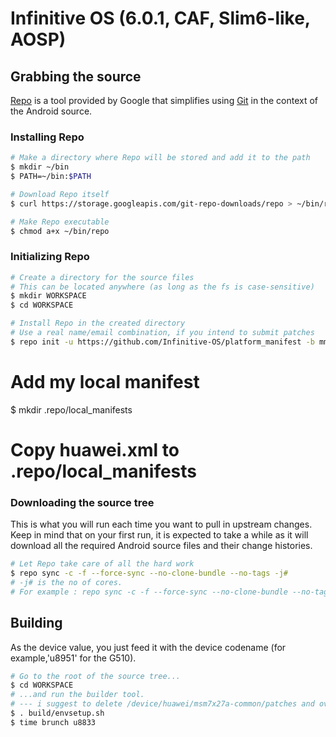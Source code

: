 # Infinitive OS (6.0.1, CAF, Slim6-like, AOSP) #

## Grabbing the source ##

[Repo](http://source.android.com/source/developing.html) is a tool provided by Google that simplifies using [Git](http://git-scm.com/book) in the context of the Android source.

### Installing Repo ###

```bash
# Make a directory where Repo will be stored and add it to the path
$ mkdir ~/bin
$ PATH=~/bin:$PATH

# Download Repo itself
$ curl https://storage.googleapis.com/git-repo-downloads/repo > ~/bin/repo

# Make Repo executable
$ chmod a+x ~/bin/repo
```

### Initializing Repo ###

```bash
# Create a directory for the source files
# This can be located anywhere (as long as the fs is case-sensitive)
$ mkdir WORKSPACE
$ cd WORKSPACE

# Install Repo in the created directory
# Use a real name/email combination, if you intend to submit patches
$ repo init -u https://github.com/Infinitive-OS/platform_manifest -b mm6.0
```
# Add my local manifest
$ mkdir .repo/local_manifests
# Copy huawei.xml to .repo/local_manifests
### Downloading the source tree ###

This is what you will run each time you want to pull in upstream changes. Keep in mind that on your
first run, it is expected to take a while as it will download all the required Android source files
and their change histories.

```bash
# Let Repo take care of all the hard work
$ repo sync -c -f --force-sync --no-clone-bundle --no-tags -j#
# -j# is the no of cores.
# For example : repo sync -c -f --force-sync --no-clone-bundle --no-tags -j8
```

## Building ##

As the device value, you just feed it with the device codename (for example,'u8951' for the G510).

```bash
# Go to the root of the source tree...
$ cd WORKSPACE
# ...and run the builder tool.
# --- i suggest to delete /device/huawei/msm7x27a-common/patches and overwrite files with files from io2.zip
$ . build/envsetup.sh
$ time brunch u8833
```
